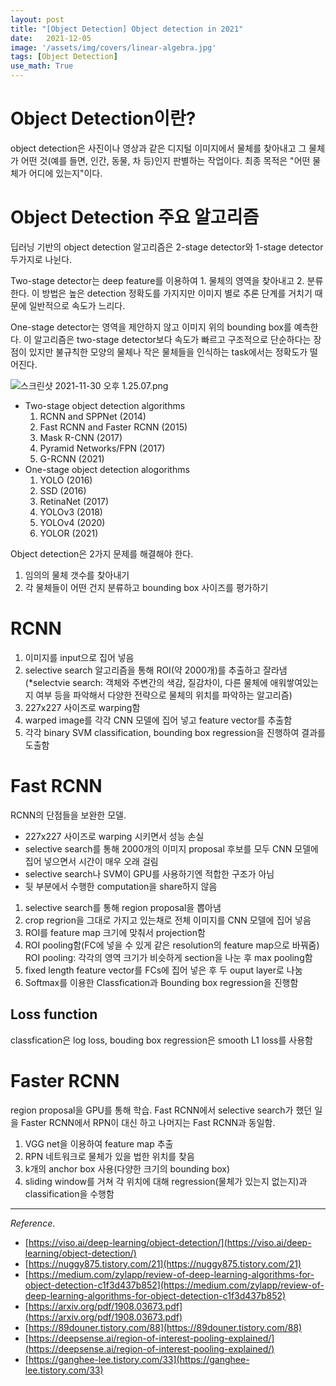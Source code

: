 ```yaml
---
layout: post
title: "[Object Detection] Object detection in 2021"
date:   2021-12-05
image: '/assets/img/covers/linear-algebra.jpg'
tags: [Object Detection]
use_math: True
---
```

# Object Detection이란?

object detection은 사진이나 영상과 같은 디지털 이미지에서 물체를 찾아내고 그 물체가 어떤 것(예를 들면, 인간, 동물, 차 등)인지 판별하는 작업이다. 최종 목적은 "어떤 물체가 어디에 있는지"이다. 

# Object Detection 주요 알고리즘

딥러닝 기반의 object detection 알고리즘은 2-stage detector와 1-stage detector 두가지로 나뉜다. 

Two-stage detector는 deep feature를 이용하여 1. 물체의 영역을 찾아내고 2. 분류한다. 이 방법은 높은 detection 정확도를 가지지만 이미지 별로 추론 단계를 거치기 때문에 일반적으로 속도가 느리다. 

One-stage detector는 영역을 제안하지 않고 이미지 위의 bounding box를 예측한다. 이 알고리즘은 two-stage detector보다 속도가 빠르고 구조적으로 단순하다는 장점이 있지만 불규칙한 모양의 물체나 작은 물체들을 인식하는 task에서는 정확도가 떨어진다.

![스크린샷 2021-11-30 오후 1.25.07.png](https://s3-us-west-2.amazonaws.com/secure.notion-static.com/d237b0a0-e41f-44ba-b821-d976b75874ba/스크린샷_2021-11-30_오후_1.25.07.png)

- Two-stage object detection algorithms
    1. RCNN and SPPNet (2014)
    2. Fast RCNN and Faster RCNN (2015)
    3. Mask R-CNN (2017)
    4. Pyramid Networks/FPN (2017)
    5. G-RCNN (2021)
- One-stage object detection alogorithms
    1. YOLO (2016)
    2. SSD (2016)
    3. RetinaNet (2017)
    4. YOLOv3 (2018)
    5. YOLOv4 (2020)
    6. YOLOR (2021)

Object detection은 2가지 문제를 해결해야 한다. 

1. 임의의 물체 갯수를 찾아내기
2. 각 물체들이 어떤 건지 분류하고 bounding box 사이즈를 평가하기

# RCNN
1. 이미지를 input으로 집어 넣음
2. selective search 알고리즘을 통해 ROI(약 2000개)를 추출하고 잘라냄(*selectvie search: 객체와 주변간의 색감, 질감차이, 다른 물체에 애워쌓여있는지 여부 등을 파악해서 다양한 전략으로 물체의 위치를 파악하는 알고리즘)
3. 227x227 사이즈로 warping함 
4. warped image를 각각 CNN 모델에 집어 넣고 feature vector를 추출함
5. 각각 binary SVM classification, bounding box regression을 진행하여 결과를 도출함

# Fast RCNN

RCNN의 단점들을 보완한 모델.

- 227x227 사이즈로 warping 시키면서 성능 손실
- selective search를 통해 2000개의 이미지 proposal 후보를 모두 CNN 모델에 집어 넣으면서 시간이 매우 오래 걸림
- selective search나 SVM이 GPU를 사용하기엔 적합한 구조가 아님
- 뒷 부분에서 수행한 computation을 share하지 않음
1. selective search를 통해 region proposal을 뽑아냄
2. crop regrion을 그대로 가지고 있는채로 전체 이미지를 CNN 모델에 집어 넣음
3. ROI를 feature map 크기에 맞춰서 projection함
4. ROI pooling함(FC에 넣을 수 있게 같은 resolution의 feature map으로 바꿔줌)
    ROI pooling: 각각의 영역 크기가 비슷하게 section을 나눈 후 max pooling함
5. fixed length feature vector를 FCs에 집어 넣은 후 두 ouput layer로 나눔
6. Softmax를 이용한 Classfication과 Bounding box regression을 진행함

## Loss function

classfication은 log loss, bouding box regression은 smooth L1 loss를 사용함

# Faster RCNN

region proposal을 GPU를 통해 학습. Fast RCNN에서 selective search가 했던 일을 Faster RCNN에서 RPN이 대신 하고 나머지는 Fast RCNN과 동일함.
1. VGG net을 이용하여 feature map 추출
2. RPN 네트워크로 물체가 있을 법한 위치를 찾음
3. k개의 anchor box 사용(다양한 크기의 bounding box)
4. sliding window를 거쳐 각 위치에 대해 regression(물체가 있는지 없는지)과 classification을 수행함

 ---

$Reference.$
- [https://viso.ai/deep-learning/object-detection/](https://viso.ai/deep-learning/object-detection/)
- [https://nuggy875.tistory.com/21](https://nuggy875.tistory.com/21)
- [https://medium.com/zylapp/review-of-deep-learning-algorithms-for-object-detection-c1f3d437b852](https://medium.com/zylapp/review-of-deep-learning-algorithms-for-object-detection-c1f3d437b852)
- [https://arxiv.org/pdf/1908.03673.pdf](https://arxiv.org/pdf/1908.03673.pdf)
- [https://89douner.tistory.com/88](https://89douner.tistory.com/88)
- [https://deepsense.ai/region-of-interest-pooling-explained/](https://deepsense.ai/region-of-interest-pooling-explained/)
- [https://ganghee-lee.tistory.com/33](https://ganghee-lee.tistory.com/33)